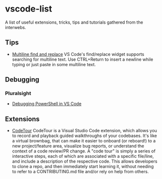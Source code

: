 # vscode-list
A list of useful extensions, tricks,  tips and tutorials gathered from the interwebs.

## Tips

* [Multiline find and replace](https://twitter.com/mattbierner/status/1248339906184839169)
 VS Code's find/replace widget supports searching for multiline text. Use CTRL+Return to insert a newline while typing or just paste in some multiline text.

## Debugging

### Pluralsight

* [Debugging PowerShell in VS Code](https://www.pluralsight.com/courses/debugging-powershell-vs-code)

## Extensions

* [CodeTour](https://github.com/vsls-contrib/codetour)
  CodeTour is a Visual Studio Code extension, which allows you to record and playback guided walkthroughs of your codebases. It's like a virtual brownbag, that can make it easier to onboard (or reboard!) to a new project/feature area, visualize bug reports, or understand the context of a code review/PR change. A "code tour" is simply a series of interactive steps, each of which are associated with a specific file/line, and include a description of the respective code. This allows developers to clone a repo, and then immediately start learning it, without needing to refer to a CONTRIBUTING.md file and/or rely on help from others.
